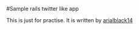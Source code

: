 #Sample rails twitter like app

This is just for practise.
It is written by [arialblack14](http://github.com)